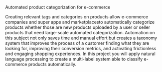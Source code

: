 Automated product categorization for e-commerce 

Creating relevant tags and categories on products allow e-commerce companies and super apps and marketplacesto automatically categorize products whether those are new products uploaded by a user or seller products that need large-scale automated categorization. Automation on this subject not only saves time and manual effort but creates a taxonomy system that improves the process of a customer finding what they are looking for, improving their conversion metrics, and activating frictionless and engaging shopping experiences. In this project you will apply natural language processing to create a multi-label system able to classify e-commerce products automatically.
